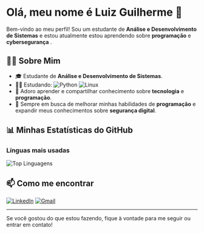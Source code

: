 # Olá, meu nome é Luiz Guilherme 👋

Bem-vindo ao meu perfil! Sou um estudante de **Análise e Desenvolvimento de Sistemas** e estou atualmente estou aprendendo sobre **programação** e **cybersegurança** . 

## 🧑‍💻 Sobre Mim

- 🎓 Estudante de **Análise e Desenvolvimento de Sistemas**.
- 👨‍💻 Estudando:
![Python](https://img.shields.io/badge/python-3670A0?style=for-the-badge&logo=python&logoColor=ffdd54) ![Linux](https://img.shields.io/badge/Linux-000?style=for-the-badge&logo=linux&logoColor=FCC624)
- 💬 Adoro aprender e compartilhar conhecimento sobre **tecnologia** e **programação**.
- 🌱 Sempre em busca de melhorar minhas habilidades de **programação** e expandir meus conhecimentos sobre **segurança digital**.

## 📊 Minhas Estatísticas do GitHub

### Línguas mais usadas

![Top Linguagens](https://github-readme-stats.vercel.app/api/top-langs/?username=Luizfrr&layout=compact&langs_count=6&theme=radical)

## 📫 Como me encontrar

[![LinkedIn](https://img.shields.io/badge/LinkedIn-0077B5?style=for-the-badge&logo=linkedin&logoColor=white)](https://www.linkedin.com/in/luizfrr/)
[![Gmail](https://img.shields.io/badge/Gmail-333333?style=for-the-badge&logo=gmail&logoColor=red)](mailto:luizggfo@gmail.com)

---

Se você gostou do que estou fazendo, fique à vontade para me seguir ou entrar em contato!
